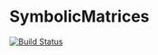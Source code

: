 # SymbolicMatrices

[![Build Status](https://github.com/alcyon-lab/SymbolicMatrices.jl/actions/workflows/CI.yml/badge.svg?branch=master)](https://github.com/alcyon-lab/SymbolicMatrices.jl/actions/workflows/CI.yml?query=branch%3Amaster)
